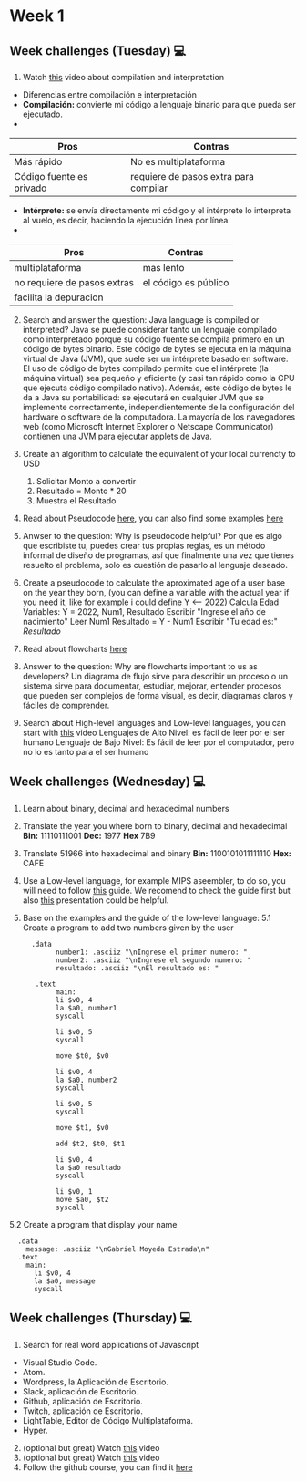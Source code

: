 # Week 1

## Week challenges (Tuesday)  💻

1.  Watch  [this](https://www.youtube.com/watch?v=JNMy969SjyU)  video about compilation and interpretation 
* Diferencias entre compilación e interpretación
* **Compilación:** convierte mi código a lenguaje binario para que pueda ser ejecutado.
* 
|Pros|Contras  |
|--|--|
|Más rápido|No es multiplataforma  |
|Código fuente es privado|requiere de pasos extra para compilar  |
* **Intérprete:** se envía directamente mi código y el intérprete lo interpreta al vuelo, es decir, haciendo la ejecución línea por línea.
*
|Pros|Contras  |
|--|--|
|multiplataforma|mas lento|
|no requiere de pasos extras|el código es público  |
|facilita la depuracion||
2.  Search and answer the question: Java language is compiled or interpreted?
Java se puede considerar tanto un lenguaje compilado como interpretado porque su código fuente se compila primero en un código de bytes binario. Este código de bytes se ejecuta en la máquina virtual de Java (JVM), que suele ser un intérprete basado en software. El uso de código de bytes compilado permite que el intérprete (la máquina virtual) sea pequeño y eficiente (y casi tan rápido como la CPU que ejecuta código compilado nativo). Además, este código de bytes le da a Java su portabilidad: se ejecutará en cualquier JVM que se implemente correctamente, independientemente de la configuración del hardware o software de la computadora. La mayoría de los navegadores web (como Microsoft Internet Explorer o Netscape Communicator) contienen una JVM para ejecutar applets de Java.
3.  Create an algorithm to calculate the equivalent of your local currencty to USD
	1. Solicitar Monto a convertir
	2. Resultado = Monto * 20
	3. Muestra el Resultado
4.  Read about Pseudocode  [here](https://www.freecodecamp.org/news/what-is-pseudocode-in-programming/), you can also find some examples  [here](https://github.com/corecodeio/bootcamp-from-scratch/blob/main/resources/PSEUDOCODE.md)
5.  Anwser to the question: Why is pseudocode helpful?
Por que es algo que escribiste tu, puedes crear tus propias reglas, es un método informal de diseño de programas, así que finalmente una vez que tienes resuelto el problema, solo es cuestión de pasarlo al lenguaje deseado.
6.  Create a pseudocode to calculate the aproximated age of a user base on the year they born, (you can define a variable with the actual year if you need it, like for example i could define Y <-- 2022)
	Calcula Edad
	Variables: Y = 2022, Num1, Resultado
	Escribir "Ingrese el año de nacimiento"
	Leer Num1
	Resultado = Y - Num1
	Escribir "Tu edad es:" *Resultado*
	
	
7.  Read about flowcharts  [here](https://www.lucidchart.com/pages/es/que-es-un-diagrama-de-flujo)
8.  Answer to the question: Why are flowcharts important to us as developers?
Un diagrama de flujo sirve para describir un proceso o un sistema sirve para documentar, estudiar, mejorar, entender procesos que pueden ser complejos de forma visual, es decir, diagramas claros y fáciles de comprender.
9.  Search about High-level languages and Low-level languages, you can start with  [this](https://www.youtube.com/watch?v=1vRPOp5p-qs)  video
Lenguajes de Alto Nivel: es fácil de leer por el ser humano 
Lenguaje de Bajo Nivel: Es fácil de leer por el computador, pero no lo es tanto para el ser humano
##
## Week challenges (Wednesday)  💻
1.  Learn about binary, decimal and hexadecimal numbers
2.  Translate the year you where born to binary, decimal and hexadecimal
**Bin:** 11110111001
**Dec:** 1977
**Hex** 7B9
3.  Translate 51966 into hexadecimal and binary
**Bin:** 1100101011111110
**Hex:** CAFE
4.  Use a Low-level language, for example MIPS aseembler, to do so, you will need to follow  [this](https://github.com/corecodeio/bootcamp-from-scratch/blob/main/src/technologies/2022/week1/resources/MIPS.md)  guide. We recomend to check the guide first but also  [this](https://courses.cs.vt.edu/cs2506/Fall2014/Notes/L04.MIPSAssemblyOverview.pdf)  presentation could be helpful.
5.  Base on the examples and the guide of the low-level language: 
5.1 Create a program to add two numbers given by the user 

	      .data
		        number1: .asciiz "\nIngrese el primer numero: "
		        number2: .asciiz "\nIngrese el segundo numero: "
		        resultado: .asciiz "\nEl resultado es: "
    
	       .text
		        main:
	            li $v0, 4
	            la $a0, number1
	            syscall

	            li $v0, 5
	            syscall

	            move $t0, $v0

	            li $v0, 4
	            la $a0, number2
	            syscall

	            li $v0, 5
	            syscall

	            move $t1, $v0

	            add $t2, $t0, $t1

	            li $v0, 4
	            la $a0 resultado
	            syscall

	            li $v0, 1
	            move $a0, $t2
	            syscall

5.2 Create a program that display your name

	  .data
	    message: .asciiz "\nGabriel Moyeda Estrada\n"
	  .text
	    main:
	      li $v0, 4
	      la $a0, message
	      syscall

## Week challenges (Thursday)  💻

1.  Search for real word applications of Javascript
-   Visual Studio Code.
-   Atom.
-   Wordpress, la Aplicación de Escritorio.
-   Slack, aplicación de Escritorio.
-   Github, aplicación de Escritorio.
-   Twitch, aplicación de Escritorio.
-   LightTable, Editor de Código Multiplataforma.
-   Hyper.
2.  (optional but great) Watch  [this](https://www.youtube.com/watch?v=LW6vQNE2jgc&t=1962s)  video
4.  (optional but great) Watch  [this](https://www.youtube.com/watch?v=KXkQJBASUOg)  video
5.  Follow the github course, you can find it  [here](https://github.com/corecodeio/bootcamp-from-scratch/blob/main/src/recommended)
